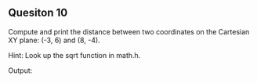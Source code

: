 ## Quesiton 10

Compute and print the distance between two coordinates on the Cartesian XY plane: (-3, 6) and (8, -4).  

Hint: Look up the sqrt function in math.h.

Output:
